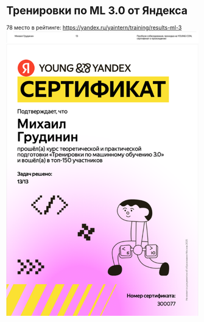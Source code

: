 # Тренировки по ML 3.0 от Яндекса

78 место в рейтинге: https://yandex.ru/yaintern/training/results-ml-3
![alt text](image.png)
![alt text](certificateML3.0.jpg)
